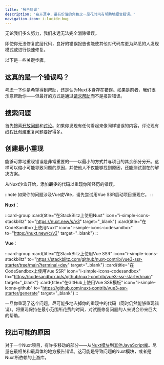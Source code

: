 ```yaml
---
title: '报告错误'
description: '在开源中，最有价值的角色之一是花时间有帮助地报告错误。'
navigation.icon: i-lucide-bug
---
```


无论我们多么努力，我们永远无法完全消除错误。

即使你无法修复底层代码，良好的错误报告也能使其他对代码库更为熟悉的人发现模式或进行快速修复。

以下是一些关键步骤。

## 这真的是一个错误吗？

考虑一下你是希望得到帮助，还是认为Nuxt本身存在错误。如果是前者，我们很乐意帮助你——但最好的方式是通过[请求帮助](/docs/community/getting-help)而不是报告错误。

## 搜索问题

首先搜索[开放问题](https://github.com/nuxt/nuxt/issues)和[讨论](https://github.com/nuxt/nuxt/discussions)。如果你发现有任何看起来像同样错误的内容，评论现有线程比创建重复问题要好得多。

## 创建最小重现

能够可靠地重现错误是非常重要的——以最小的方式并与项目的其余部分分开。这样可以缩小可能导致问题的原因，并使他人不仅能够找到原因，还能测试潜在的解决方案。

从Nuxt沙盒开始，添加**最少**的代码以重现你所经历的错误。

::note
如果你的问题涉及Vue或Vite，请先尝试用Vue SSR启动项目重现它。
::

**Nuxt**：

::card-group
  :card{title="在StackBlitz上使用Nuxt" icon="i-simple-icons-stackblitz" to="https://nuxt.new/s/v3" target="_blank"}
  :card{title="在CodeSandbox上使用Nuxt" icon="i-simple-icons-codesandbox" to="https://nuxt.new/c/v3" target="_blank"}
::

**Vue**：

::card-group
  :card{title="在StackBlitz上使用Vue SSR" icon="i-simple-icons-stackblitz" to="https://stackblitz.com/github/nuxt-contrib/vue3-ssr-starter/tree/main?terminal=dev" target="_blank"}
  :card{title="在CodeSandbox上使用Vue SSR" icon="i-simple-icons-codesandbox" to="https://codesandbox.io/s/github/nuxt-contrib/vue3-ssr-starter/main" target="_blank"}
  :card{title="在GitHub上使用Vue SSR模板" icon="i-simple-icons-github" to="https://github.com/nuxt-contrib/vue3-ssr-starter/generate" target="_blank"}
::

一旦你重现了这个问题，尽可能多地去掉你的重现中的代码（同时仍然能够重现错误）。将重现保持在最小范围所花费的时间，对试图修复问题的人来说会带来巨大的帮助。

## 找出可能的原因

对于一个Nuxt项目，有许多移动的部分——从[Nuxt模块](/modules)到[其他JavaScript库](https://www.npmjs.com)。尽量在最相关和最具体的地方报告错误。这可能是导致问题的Nuxt模块，或者是Nuxt所依赖的上游库。